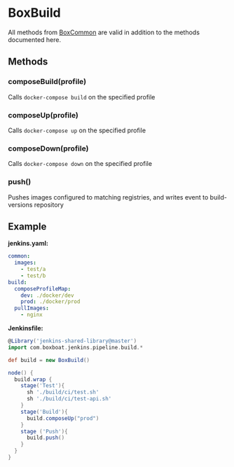 # BoxBuild

All methods from [BoxCommon](box-common.md) are valid in addition to the methods documented here.

## Methods

### composeBuild(profile)

Calls `docker-compose build` on the specified profile

### composeUp(profile)

Calls `docker-compose up` on the specified profile

### composeDown(profile)

Calls `docker-compose down` on the specified profile

### push()

Pushes images configured to matching registries, and writes event to build-versions repository

## Example

**jenkins.yaml:**

```yaml
common:
  images:
    - test/a
    - test/b
build:
  composeProfileMap:
    dev: ./docker/dev
    prod: ./docker/prod
  pullImages:
    - nginx
```

**Jenkinsfile:**

```groovy
@Library('jenkins-shared-library@master')
import com.boxboat.jenkins.pipeline.build.*

def build = new BoxBuild()

node() {
  build.wrap {
    stage('Test'){
      sh './build/ci/test.sh'
      sh './build/ci/test-api.sh'
    }
    stage('Build'){
      build.composeUp("prod")
    }
    stage ('Push'){
      build.push()
    }
  }
}
```

